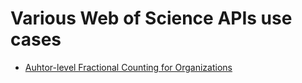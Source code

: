 # Various Web of Science APIs use cases

* [Auhtor-level Fractional Counting for Organizations](/author-level_fractional_counting_for_organizations/)
